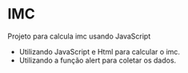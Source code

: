 # IMC 
Projeto para calcula imc usando JavaScript
- Utilizando JavaScript e Html para calcular o imc.
- Utilizando a função alert para coletar os dados.


